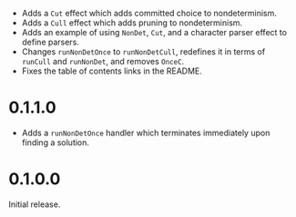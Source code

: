 - Adds a `Cut` effect which adds committed choice to nondeterminism.
- Adds a `Cull` effect which adds pruning to nondeterminism.
- Adds an example of using `NonDet`, `Cut`, and a character parser effect to define parsers.
- Changes `runNonDetOnce` to `runNonDetCull`, redefines it in terms of `runCull` and `runNonDet`, and removes `OnceC`.
- Fixes the table of contents links in the README.

# 0.1.1.0

- Adds a `runNonDetOnce` handler which terminates immediately upon finding a solution.

# 0.1.0.0

Initial release.
